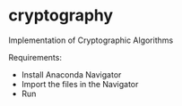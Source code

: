 # cryptography
Implementation of Cryptographic Algorithms

Requirements:
  - Install Anaconda Navigator
  - Import the files in the Navigator
  - Run
  
